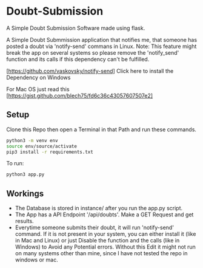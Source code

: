 # Doubt-Submission
A Simple Doubt Submission Software made using flask.

A Simple Doubt Submmission application that notifies me, that someone has posted a doubt via 'notify-send' commans in Linux.
Note: This feature might break the app on several systems so please remove the 'notify_send' function and its calls if this dependency can't be fulfilled.

[https://github.com/vaskovsky/notify-send] Click here to install the Dependency on Windows

For Mac OS just read this [https://gist.github.com/blech75/fd6c36c43057607507e2]

## Setup
Clone this Repo then open a Terminal in that Path and run these commands.
```bash
python3 -m venv env
source env/source/activate
pip3 install -r requirements.txt
```
To run:
```bash
python3 app.py
```

## Workings
- The Database is stored in instance/ after you run the app.py script.
- The App has a API Endpoint '/api/doubts'. Make a GET Request and get results.
- Everytime someone submits their doubt, it will run 'notify-send' command. If it is not present in your system, you can either install it (like in Mac and Linux) or just Disable the function and the calls (like in Windows) to Avoid any Potential errors. Without this Edit it might not run on many systems other than mine, since I have not tested the repo in windows or mac.
